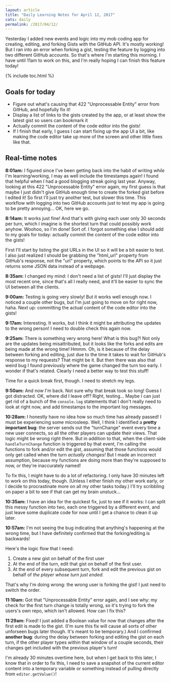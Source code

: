 ```yaml
---
layout: article
title: "Daily Learning Notes for April 12, 2017"
cats: daily
permalink: /2017/04/12/
---
```


Yesterday I added new events and logic into my mob coding app for creating, editing, and forking Gists with the GitHub API. It's mostly working! But I ran into an error when forking a gist, testing the feature by logging into  two different GitHub accounts. So that's where I'm starting this morning. I have until 11am to work on this, and I'm really hoping I can finish this feature today!

{% include toc.html %}

## Goals for today

- Figure out what's causing that 422 "Unprocessable Entity" error from GitHub, and hopefully fix it!
- Display a list of links to the gists created by the app, or at least show the latest gist so users can bookmark it
- Actually commit the content of the code editor into the gists!
- If I finish that early, I guess I can start fixing up the app UI a bit, like making the code editor take up more of  the screen and other little fixes like that.

## Real-time notes

**8:01am:** I figured since I've been getting back into the habit of writing *while* I'm learning/working, I may as well include the timestamps again! I found that helpful when I had a good blogging streak going last year. Anyway, looking at this 422 "Unprocessable Entity" error again, my first guess is that maybe I just didn't give GitHub enough time to create the forked gist before I edited it! So first I'll just try another test, but slower this time. This workflow with logging into two GitHub accounts just to test my app is going to be pretty annoying... OK, here we go.

**8:14am:** It works just fine! And that's with giving each user only 30 seconds per turn, which I imagine is the shortest turn that could possibly work anyhow. Woohoo, so I'm done! Sort of. I forgot something else I should add to my goals for today: actually commit the content of the code editor into the gists!

First I'll start by listing the gist URLs in the UI so it will be a bit easier to test. I also just realized I should be grabbing the "html_url" property from GitHub's response, not the "url" property, which points to the API so it just returns some JSON data instead of a webpage.

**8:35am:** I changed my mind: I don't need a list of gists! I'll just display the most recent one, since that's all I really need, and it'll be easier to sync the UI between all the clients.

**9:00am:** Testing is going very slowly! But it works well enough now. I noticed a couple other bugs, but I'm just going to move on for right now, haha. Next up: committing the actual content of the code editor into the gists!

**9:17am:** Interesting. It works, but I think it might be attributing the updates to the wrong person! I need to double check this again now.

**9:25am:** There is something very wrong here! What is this bug?! Not only are the updates being misattributed, but it looks like the forks and edits are being made at the wrong time! Hmmm. Oh, is it because of the delay between forking and editing, just due to the time it takes to wait for GitHub's response to my requests? That might be it. But then there was also that weird bug I found previously where the game changed the turn too early. I wonder if that's related. Clearly I need a better way to test this stuff!

Time for a quick break first, though. I need to stretch my legs.

**9:50am:** And now I'm back. Not sure why that break took so long! Guess I got distracted. OK, where did I leave off? Right, testing... Maybe I can just get rid of a bunch of the `console.log` statements that I don't really need to look at right now, and add timestamps to the important log messages.

**10:28am:** I honestly have no idea how so much time has already passed! I must be experiencing some microsleep. Well, I think I identified a **pretty important bug**: the server sends out the "turnChange" event every time a new user connects, so all the other players can update their views. That logic might be wrong right there. But in addition to that, when the client-side `handleTurnChange` function is triggered by that event, I'm calling the functions to fork and/or edit the gist, assuming that those functions would only get called when the turn *actually changes!* But I made an incorrect assumption, because my functions are doing more than they're supposed to now, or they're inaccurately named!

To fix this, I might have to do a lot of refactoring. I only have 30 minutes left to work on this today, though. (Unless I either finish my other work early, or I decide to procrastinate more on all my other tasks today.) I'll try scribbling on paper a bit to see if that can get my brain unstuck...

**10:35am:** I have an idea for the quickest fix, just to see if it works: I can split this messy function into two, each one triggered by a different event, and just leave some duplicate code for now until I get a chance to clean it up later.

**10:57am:** I'm not seeing the bug indicating that anything's happening at the wrong time, but I have definitely confirmed that the forking/editing is backwards!

Here's the logic flow that I need:

1. Create a new gist on behalf of the first user
2. At the end of the turn, edit that gist on behalf of the first user.
3. At the end of every subsequent turn, fork and edit the previous gist on behalf of *the player whose turn just ended.*

That's why I'm doing wrong: the wrong user is forking the gist! I just need to switch the order.

**11:10am:** Got that "Unprocessable Entity" error again, and I see why: my check for the first turn change is totally wrong, so it's trying to fork the users's own repo, which isn't allowed. How can I fix this?

**11:29am:** Fixed! I just added a Boolean value for now that changes after the first edit is made to the gist. (I'm sure this fix will cause all sorts of other unforseen bugs later though. It's meant to be temporary.) And I confirmed **another bug**: during the delay between forking and editing the gist on each turn, if the other player types within that window of a couple seconds, their changes get included with the previous player's turn!

I'm already 30 minutes overtime here, but when I get back to this later, I know that in order to fix this, I need to save a snapshot of the current editor content into a temporary variable or something instead of pulling directly from `editor.getValue()`!